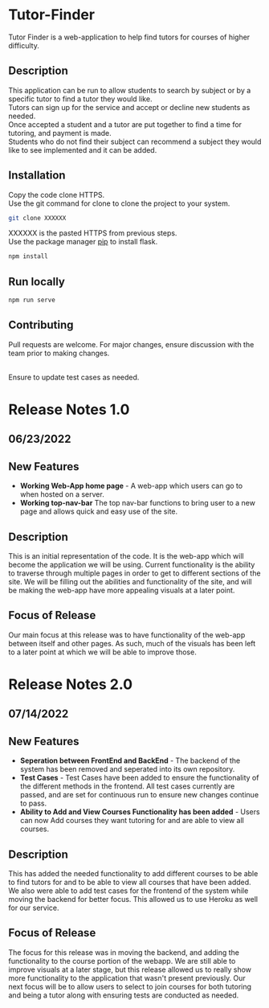 # Tutor-Finder
Tutor Finder is a web-application to help find tutors for courses of higher difficulty.

## Description
This application can be run to allow students to search by subject or by a specific tutor to find a tutor they would like. <br />
Tutors can sign up for the service and accept or decline new students as needed. <br />
Once accepted a student and a tutor are put together to find a time for tutoring, and payment is made. <br />
Students who do not find their subject can recommend a subject they would like to see implemented and it can be added. <br />

## Installation
Copy the code clone HTTPS. <br />
Use the git command for clone to clone the project to your system.
```bash
git clone XXXXXX
```
XXXXXX is the pasted HTTPS from previous steps. <br />
Use the package manager [pip](https://pip.pypa.io/en/stable/) to install flask.
```bash
npm install
```

## Run locally
```bash
npm run serve
```

## Contributing
Pull requests are welcome. For major changes, ensure discussion with the team prior to making changes. <br /> <br />

Ensure to update test cases as needed.
<br />
# Release Notes 1.0
## 06/23/2022
## New Features
* **Working Web-App home page** - A web-app which users can go to when hosted on a server.
* **Working top-nav-bar** The top nav-bar functions to bring user to a new page and allows quick and easy use of the site.

## Description
This is an initial representation of the code. It is the web-app which will become the application we will be using. Current functionality is the ability to traverse through multiple pages in order to get to different sections of the site. We will be filling out the abilities and functionality of the site, and will be making the web-app have more appealing visuals at a later point.
## Focus of Release
Our main focus at this release was to have functionality of the web-app between itself and other pages. As such, much of the visuals has been left to a later point at which we will be able to improve those.

# Release Notes 2.0
## 07/14/2022
## New Features
* **Seperation between FrontEnd and BackEnd** - The backend of the system has been removed and seperated into its own repository.
* **Test Cases** - Test Cases have been added to ensure the functionality of the different methods in the frontend. All test cases currently are passed, and are set for continuous run to ensure new changes continue to pass.
* **Ability to Add and View Courses Functionality has been added** - Users can now Add courses they want tutoring for and are able to view all courses.

## Description
This has added the needed functionality to add different courses to be able to find tutors for and to be able to view all courses that have been added. We also were able to add test cases for the frontend of the system while moving the backend for better focus. This allowed us to use Heroku as well for our service.

## Focus of Release
The focus for this release was in moving the backend, and adding the functionality to the course portion of the webapp. We are still able to improve visuals at a later stage, but this release allowed us to really show more functionality to the application that wasn't present previously. Our next focus will be to allow users to select to join courses for both tutoring and being a tutor along with ensuring tests are conducted as needed.
